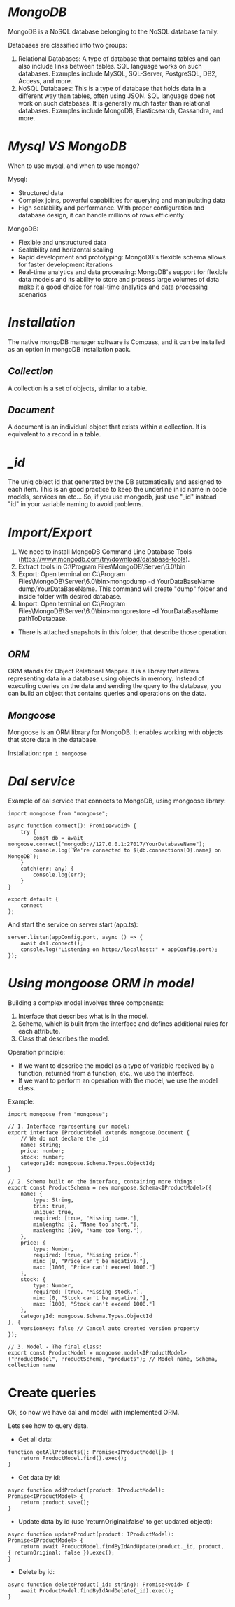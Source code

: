 # ***MongoDB***

MongoDB is a NoSQL database belonging to the NoSQL database family.

Databases are classified into two groups:
1. Relational Databases: A type of database that contains tables and can also include links between tables. SQL language works on such databases. Examples include MySQL, SQL-Server, PostgreSQL, DB2, Access, and more.
2. NoSQL Databases: This is a type of database that holds data in a different way than tables, often using JSON. SQL language does not work on such databases. It is generally much faster than relational databases. Examples include MongoDB, Elasticsearch, Cassandra, and more.

# ***Mysql VS MongoDB***

When to use mysql, and when to use mongo?

Mysql:
- Structured data
- Complex joins, powerful capabilities for querying and manipulating data 
- High scalability and performance. With proper configuration and database design, it can handle millions of rows efficiently

MongoDB:
- Flexible and unstructured data
- Scalability and horizontal scaling
- Rapid development and prototyping: MongoDB's flexible schema allows for faster development iterations
- Real-time analytics and data processing: MongoDB's support for flexible data models and its ability to store and process large volumes of data make it a good choice for real-time analytics and data processing scenarios


# ***Installation***
The native mongoDB manager software is Compass, and it can be installed as an option in mongoDB installation pack.

## ***Collection***

A collection is a set of objects, similar to a table.

## ***Document***

A document is an individual object that exists within a collection. It is equivalent to a record in a table.

# ***_id***

The uniq object id that generated by the DB automatically and assigned to each item. 
This is an good practice to keep the underline in id name in code models, services an etc...
So, if you use mongodb, just use "_id" instead "id" in your variable naming to avoid problems.

# ***Import/Export***

1. We need to install MongoDB Command Line Database Tools (https://www.mongodb.com/try/download/database-tools).
2. Extract tools in C:\Program Files\MongoDB\Server\6.0\bin
3. Export: Open terminal on C:\Program Files\MongoDB\Server\6.0\bin>mongodump -d YourDataBaseName  dump/YourDataBaseName. This command will create "dump" folder and inside folder with desired database.
4. Import: Open terminal on C:\Program Files\MongoDB\Server\6.0\bin>mongorestore -d YourDataBaseName  pathToDatabase.

- There is attached snapshots in this folder, that describe those operation.

## ***ORM***

ORM stands for Object Relational Mapper. It is a library that allows representing data in a database using objects in memory. Instead of executing queries on the data and sending the query to the database, you can build an object that contains queries and operations on the data.

## ***Mongoose***

Mongoose is an ORM library for MongoDB. It enables working with objects that store data in the database.

Installation: `npm i mongoose`

# ***Dal service***

Example of dal service that connects to MongoDB, using mongoose library:

```
import mongoose from "mongoose";

async function connect(): Promise<void> {
    try {
        const db = await mongoose.connect("mongodb://127.0.0.1:27017/YourDatabaseName");
        console.log(`We're connected to ${db.connections[0].name} on MongoDB`);
    }
    catch(err: any) {
        console.log(err);
    }
}

export default {
    connect
};

```
And start the service on server start (app.ts):

```
server.listen(appConfig.port, async () => {
    await dal.connect();
    console.log("Listening on http://localhost:" + appConfig.port);
});

```
# ***Using mongoose ORM in model***

Building a complex model involves three components:
1. Interface that describes what is in the model.
2. Schema, which is built from the interface and defines additional rules for each attribute.
3. Class that describes the model.

Operation principle:
- If we want to describe the model as a type of variable received by a function, returned from a function, etc., we use the interface.
- If we want to perform an operation with the model, we use the model class.

Example:

```
import mongoose from "mongoose";

// 1. Interface representing our model:
export interface IProductModel extends mongoose.Document {
    // We do not declare the _id
    name: string;
    price: number;
    stock: number;
    categoryId: mongoose.Schema.Types.ObjectId;
}

// 2. Schema built on the interface, containing more things:
export const ProductSchema = new mongoose.Schema<IProductModel>({
    name: {
        type: String,
        trim: true,
        unique: true,
        required: [true, "Missing name."],
        minlength: [2, "Name too short."],
        maxlength: [100, "Name too long."],
    },
    price: {
        type: Number,
        required: [true, "Missing price."],
        min: [0, "Price can't be negative."],
        max: [1000, "Price can't exceed 1000."]
    },
    stock: {
        type: Number,
        required: [true, "Missing stock."],
        min: [0, "Stock can't be negative."],
        max: [1000, "Stock can't exceed 1000."]
    },
    categoryId: mongoose.Schema.Types.ObjectId
}, {
    versionKey: false // Cancel auto created version property
});

// 3. Model - The final class:
export const ProductModel = mongoose.model<IProductModel>("ProductModel", ProductSchema, "products"); // Model name, Schema, collection name

```

# Create queries

Ok, so now we have dal and model with implemented ORM. 

Lets see how to query data.

* Get all data:
```
function getAllProducts(): Promise<IProductModel[]> {
    return ProductModel.find().exec();
}
```
* Get data by id:
```
async function addProduct(product: IProductModel): Promise<IProductModel> {
    return product.save();
}
```
* Update data by id (use 'returnOriginal:false' to get updated object):
```
async function updateProduct(product: IProductModel): Promise<IProductModel> {
    return await ProductModel.findByIdAndUpdate(product._id, product, { returnOriginal: false }).exec();
}
```
* Delete by id:
```
async function deleteProduct(_id: string): Promise<void> {
    await ProductModel.findByIdAndDelete(_id).exec();
}
```


